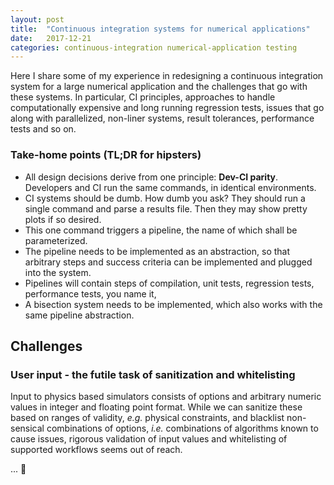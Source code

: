 ```yaml
---
layout: post
title:  "Continuous integration systems for numerical applications"
date:   2017-12-21
categories: continuous-integration numerical-application testing
---
```


Here I share some of my experience in redesigning a continuous integration system for a large numerical application and the challenges that go with these systems. In particular, CI principles, approaches to handle computationally expensive and long running regression tests, issues that go along with parallelized, non-liner systems, result tolerances, performance tests and so on.

### Take-home points (TL;DR for hipsters)
- All design decisions derive from one principle: **Dev-CI parity**. Developers and CI run the same commands, in identical environments.
- CI systems should be dumb. How dumb you ask? They should run a single command and parse a results file. Then 
they may show pretty plots if so desired.
- This one command triggers a pipeline, the name of which shall be parameterized.
- The pipeline needs to be implemented as an abstraction, so that arbitrary steps and success criteria can be implemented and plugged into the system.
- Pipelines will contain steps of compilation, unit tests, regression tests, performance tests, you name it,
- A bisection system needs to be implemented, which also works with the same pipeline abstraction.

## Challenges 

### User input - the futile task of sanitization and whitelisting

Input to physics based simulators consists of options and arbitrary numeric values in integer and floating point format. While we can sanitize these based on ranges of validity, *e.g.* physical constraints, and blacklist non-sensical combinations of options, *i.e.* combinations of algorithms known to cause issues, rigorous validation of input values and whitelisting of supported workflows seems out of reach.

... :construction:
